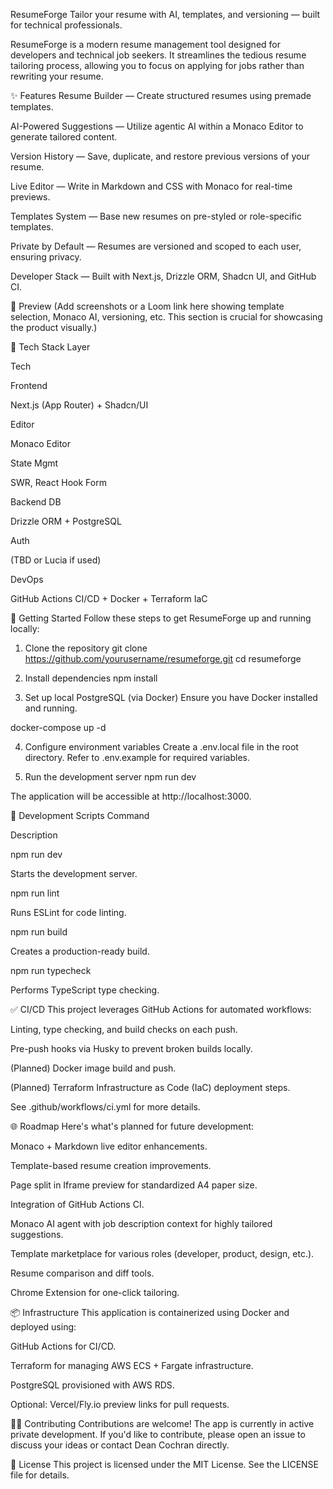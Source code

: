ResumeForge
Tailor your resume with AI, templates, and versioning — built for technical professionals.

ResumeForge is a modern resume management tool designed for developers and technical job seekers. It streamlines the tedious resume tailoring process, allowing you to focus on applying for jobs rather than rewriting your resume.

✨ Features
Resume Builder — Create structured resumes using premade templates.

AI-Powered Suggestions — Utilize agentic AI within a Monaco Editor to generate tailored content.

Version History — Save, duplicate, and restore previous versions of your resume.

Live Editor — Write in Markdown and CSS with Monaco for real-time previews.

Templates System — Base new resumes on pre-styled or role-specific templates.

Private by Default — Resumes are versioned and scoped to each user, ensuring privacy.

Developer Stack — Built with Next.js, Drizzle ORM, Shadcn UI, and GitHub CI.

📸 Preview
(Add screenshots or a Loom link here showing template selection, Monaco AI, versioning, etc. This section is crucial for showcasing the product visually.)

🧰 Tech Stack
Layer

Tech

Frontend

Next.js (App Router) + Shadcn/UI

Editor

Monaco Editor

State Mgmt

SWR, React Hook Form

Backend DB

Drizzle ORM + PostgreSQL

Auth

(TBD or Lucia if used)

DevOps

GitHub Actions CI/CD + Docker + Terraform IaC

🚀 Getting Started
Follow these steps to get ResumeForge up and running locally:

1. Clone the repository
git clone https://github.com/yourusername/resumeforge.git
cd resumeforge

2. Install dependencies
npm install

3. Set up local PostgreSQL (via Docker)
Ensure you have Docker installed and running.

docker-compose up -d

4. Configure environment variables
Create a .env.local file in the root directory. Refer to .env.example for required variables.

5. Run the development server
npm run dev

The application will be accessible at http://localhost:3000.

🧪 Development Scripts
Command

Description

npm run dev

Starts the development server.

npm run lint

Runs ESLint for code linting.

npm run build

Creates a production-ready build.

npm run typecheck

Performs TypeScript type checking.

✅ CI/CD
This project leverages GitHub Actions for automated workflows:

Linting, type checking, and build checks on each push.

Pre-push hooks via Husky to prevent broken builds locally.

(Planned) Docker image build and push.

(Planned) Terraform Infrastructure as Code (IaC) deployment steps.

See .github/workflows/ci.yml for more details.

🌐 Roadmap
Here's what's planned for future development:


Monaco + Markdown live editor enhancements.

Template-based resume creation improvements.

Page split in Iframe preview for standardized A4 paper size.

Integration of GitHub Actions CI.

Monaco AI agent with job description context for highly tailored suggestions.

Template marketplace for various roles (developer, product, design, etc.).

Resume comparison and diff tools.

Chrome Extension for one-click tailoring.

📦 Infrastructure
This application is containerized using Docker and deployed using:

GitHub Actions for CI/CD.

Terraform for managing AWS ECS + Fargate infrastructure.

PostgreSQL provisioned with AWS RDS.

Optional: Vercel/Fly.io preview links for pull requests.

👨‍💻 Contributing
Contributions are welcome! The app is currently in active private development. If you'd like to contribute, please open an issue to discuss your ideas or contact Dean Cochran directly.

📝 License
This project is licensed under the MIT License. See the LICENSE file for details.
